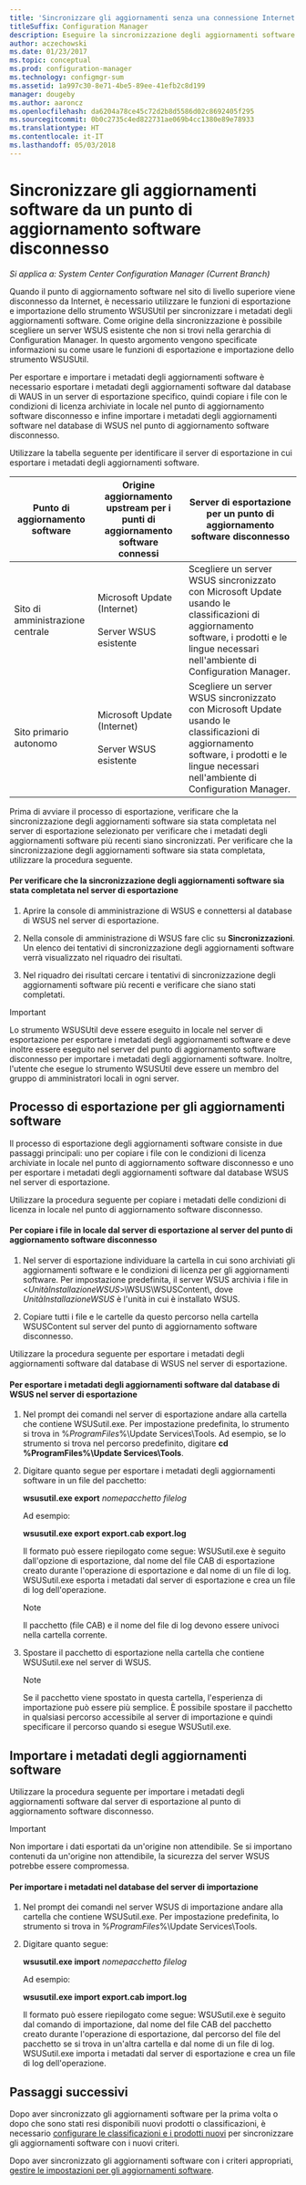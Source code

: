 ```yaml
---
title: 'Sincronizzare gli aggiornamenti senza una connessione Internet '
titleSuffix: Configuration Manager
description: Eseguire la sincronizzazione degli aggiornamenti software nel punto di aggiornamento software di livello superiore disconnesso da Internet.
author: aczechowski
ms.date: 01/23/2017
ms.topic: conceptual
ms.prod: configuration-manager
ms.technology: configmgr-sum
ms.assetid: 1a997c30-8e71-4be5-89ee-41efb2c8d199
manager: dougeby
ms.author: aaroncz
ms.openlocfilehash: da6204a78ce45c72d2b8d5586d02c8692405f295
ms.sourcegitcommit: 0b0c2735c4ed822731ae069b4cc1380e89e78933
ms.translationtype: HT
ms.contentlocale: it-IT
ms.lasthandoff: 05/03/2018
---
```

# <a name="synchronize-software-updates-from-a-disconnected-software-update-point"></a>Sincronizzare gli aggiornamenti software da un punto di aggiornamento software disconnesso  

*Si applica a: System Center Configuration Manager (Current Branch)*

 Quando il punto di aggiornamento software nel sito di livello superiore viene disconnesso da Internet, è necessario utilizzare le funzioni di esportazione e importazione dello strumento WSUSUtil per sincronizzare i metadati degli aggiornamenti software. Come origine della sincronizzazione è possibile scegliere un server WSUS esistente che non si trovi nella gerarchia di Configuration Manager. In questo argomento vengono specificate informazioni su come usare le funzioni di esportazione e importazione dello strumento WSUSUtil.  

 Per esportare e importare i metadati degli aggiornamenti software è necessario esportare i metadati degli aggiornamenti software dal database di WAUS in un server di esportazione specifico, quindi copiare i file con le condizioni di licenza archiviate in locale nel punto di aggiornamento software disconnesso e infine importare i metadati degli aggiornamenti software nel database di WSUS nel punto di aggiornamento software disconnesso.  

 Utilizzare la tabella seguente per identificare il server di esportazione in cui esportare i metadati degli aggiornamenti software.  

|Punto di aggiornamento software|Origine aggiornamento upstream per i punti di aggiornamento software connessi|Server di esportazione per un punto di aggiornamento software disconnesso|  
|---------------------------|-----------------------------------------------------------------|------------------------------------------------------------|  
|Sito di amministrazione centrale|Microsoft Update (Internet)<br /><br /> Server WSUS esistente|Scegliere un server WSUS sincronizzato con Microsoft Update usando le classificazioni di aggiornamento software, i prodotti e le lingue necessari nell'ambiente di Configuration Manager.|  
|Sito primario autonomo|Microsoft Update (Internet)<br /><br /> Server WSUS esistente|Scegliere un server WSUS sincronizzato con Microsoft Update usando le classificazioni di aggiornamento software, i prodotti e le lingue necessari nell'ambiente di Configuration Manager.|  

 Prima di avviare il processo di esportazione, verificare che la sincronizzazione degli aggiornamenti software sia stata completata nel server di esportazione selezionato per verificare che i metadati degli aggiornamenti software più recenti siano sincronizzati. Per verificare che la sincronizzazione degli aggiornamenti software sia stata completata, utilizzare la procedura seguente.  

#### <a name="to-verify-that-software-updates-synchronization-has-completed-successfully-on-the-export-server"></a>Per verificare che la sincronizzazione degli aggiornamenti software sia stata completata nel server di esportazione  

1.  Aprire la console di amministrazione di WSUS e connettersi al database di WSUS nel server di esportazione.  

2.  Nella console di amministrazione di WSUS fare clic su **Sincronizzazioni**. Un elenco dei tentativi di sincronizzazione degli aggiornamenti software verrà visualizzato nel riquadro dei risultati.  

3.  Nel riquadro dei risultati cercare i tentativi di sincronizzazione degli aggiornamenti software più recenti e verificare che siano stati completati.  

> [!IMPORTANT]  
>  Lo strumento WSUSUtil deve essere eseguito in locale nel server di esportazione per esportare i metadati degli aggiornamenti software e deve inoltre essere eseguito nel server del punto di aggiornamento software disconnesso per importare i metadati degli aggiornamenti software. Inoltre, l'utente che esegue lo strumento WSUSUtil deve essere un membro del gruppo di amministratori locali in ogni server.  

## <a name="export-process-for-software-updates"></a>Processo di esportazione per gli aggiornamenti software  
 Il processo di esportazione degli aggiornamenti software consiste in due passaggi principali: uno per copiare i file con le condizioni di licenza archiviate in locale nel punto di aggiornamento software disconnesso e uno per esportare i metadati degli aggiornamenti software dal database WSUS nel server di esportazione.  

 Utilizzare la procedura seguente per copiare i metadati delle condizioni di licenza in locale nel punto di aggiornamento software disconnesso.  

#### <a name="to-copy-local-files-from-the-export-server-to-the-disconnected-software-update-point-server"></a>Per copiare i file in locale dal server di esportazione al server del punto di aggiornamento software disconnesso  

1.  Nel server di esportazione individuare la cartella in cui sono archiviati gli aggiornamenti software e le condizioni di licenza per gli aggiornamenti software. Per impostazione predefinita, il server WSUS archivia i file in <*UnitàInstallazioneWSUS*>\WSUS\WSUSContent\\, dove *UnitàInstallazioneWSUS* è l'unità in cui è installato WSUS.  

2.  Copiare tutti i file e le cartelle da questo percorso nella cartella WSUSContent sul server del punto di aggiornamento software disconnesso.  

 Utilizzare la procedura seguente per esportare i metadati degli aggiornamenti software dal database di WSUS nel server di esportazione.  

#### <a name="to-export-software-updates-metadata-from-the-wsus-database-on-the-export-server"></a>Per esportare i metadati degli aggiornamenti software dal database di WSUS nel server di esportazione  

1.  Nel prompt dei comandi nel server di esportazione andare alla cartella che contiene WSUSutil.exe. Per impostazione predefinita, lo strumento si trova in %*ProgramFiles*%\Update Services\Tools. Ad esempio, se lo strumento si trova nel percorso predefinito, digitare **cd %ProgramFiles%\Update Services\Tools**.  

2.  Digitare quanto segue per esportare i metadati degli aggiornamenti software in un file del pacchetto:  

     **wsusutil.exe export**  *nomepacchetto*  *filelog*  

     Ad esempio:  

     **wsusutil.exe export export.cab export.log**  

     Il formato può essere riepilogato come segue: WSUSutil.exe è seguito dall'opzione di esportazione, dal nome del file CAB di esportazione creato durante l'operazione di esportazione e dal nome di un file di log. WSUSutil.exe esporta i metadati dal server di esportazione e crea un file di log dell'operazione.  

    > [!NOTE]  
    >  Il pacchetto (file CAB) e il nome del file di log devono essere univoci nella cartella corrente.  

3.  Spostare il pacchetto di esportazione nella cartella che contiene WSUSutil.exe nel server di WSUS.  

    > [!NOTE]  
    >  Se il pacchetto viene spostato in questa cartella, l'esperienza di importazione può essere più semplice. È possibile spostare il pacchetto in qualsiasi percorso accessibile al server di importazione e quindi specificare il percorso quando si esegue WSUSutil.exe.  

## <a name="import-software-updates-metadata"></a>Importare i metadati degli aggiornamenti software  
 Utilizzare la procedura seguente per importare i metadati degli aggiornamenti software dal server di esportazione al punto di aggiornamento software disconnesso.  

> [!IMPORTANT]  
>  Non importare i dati esportati da un'origine non attendibile. Se si importano contenuti da un'origine non attendibile, la sicurezza del server WSUS potrebbe essere compromessa.  

#### <a name="to-import-metadata-to-the-database-of-the-import-server"></a>Per importare i metadati nel database del server di importazione  

1.  Nel prompt dei comandi nel server WSUS di importazione andare alla cartella che contiene WSUSutil.exe. Per impostazione predefinita, lo strumento si trova in %*ProgramFiles*%\Update Services\Tools.  

2.  Digitare quanto segue:  

     **wsusutil.exe import**  *nomepacchetto*  *filelog*  

     Ad esempio:  

     **wsusutil.exe import export.cab import.log**  

     Il formato può essere riepilogato come segue: WSUSutil.exe è seguito dal comando di importazione, dal nome del file CAB del pacchetto creato durante l'operazione di esportazione, dal percorso del file del pacchetto se si trova in un'altra cartella e dal nome di un file di log. WSUSutil.exe importa i metadati dal server di esportazione e crea un file di log dell'operazione.  

## <a name="next-steps"></a>Passaggi successivi
Dopo aver sincronizzato gli aggiornamenti software per la prima volta o dopo che sono stati resi disponibili nuovi prodotti o classificazioni, è necessario [configurare le classificazioni e i prodotti nuovi](configure-classifications-and-products.md) per sincronizzare gli aggiornamenti software con i nuovi criteri.

Dopo aver sincronizzato gli aggiornamenti software con i criteri appropriati, [gestire le impostazioni per gli aggiornamenti software](manage-settings-for-software-updates.md).  
